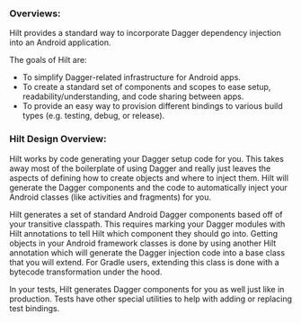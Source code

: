 ### Overviews:
Hilt provides a standard way to incorporate Dagger dependency injection into an Android application.

The goals of Hilt are:

* To simplify Dagger-related infrastructure for Android apps.
* To create a standard set of components and scopes to ease setup, readability/understanding, and code sharing between apps.
* To provide an easy way to provision different bindings to various build types (e.g. testing, debug, or release).

### Hilt Design Overview:

Hilt works by code generating your Dagger setup code for you. This takes away most of the boilerplate of using Dagger and really just leaves the aspects of defining how to create objects and where to inject them. Hilt will generate the Dagger components and the code to automatically inject your Android classes (like activities and fragments) for you.

Hilt generates a set of standard Android Dagger components based off of your transitive classpath. This requires marking your Dagger modules with Hilt annotations to tell Hilt which component they should go into. Getting objects in your Android framework classes is done by using another Hilt annotation which will generate the Dagger injection code into a base class that you will extend. For Gradle users, extending this class is done with a bytecode transformation under the hood.

In your tests, Hilt generates Dagger components for you as well just like in production. Tests have other special utilities to help with adding or replacing test bindings.